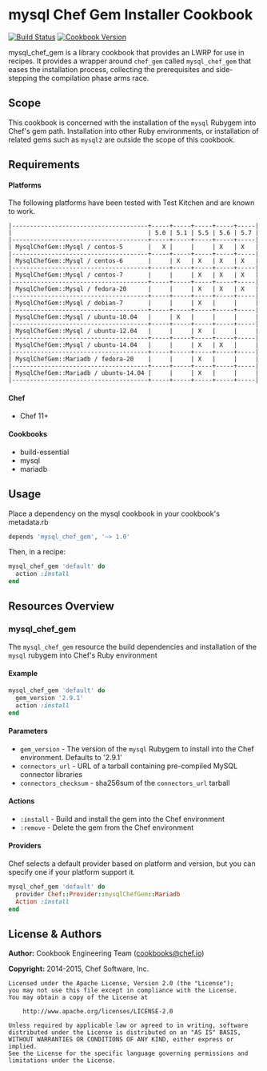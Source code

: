 mysql Chef Gem Installer Cookbook
==================================

[![Build Status](https://travis-ci.org/chef-cookbooks/mysql_chef_gem.svg?branch=master)](http://travis-ci.org/chef-cookbooks/mysql_chef_gem)
[![Cookbook Version](https://img.shields.io/cookbook/v/mysql_chef_gem.svg)](https://supermarket.chef.io/cookbooks/mysql_chef_gem)


mysql_chef_gem is a library cookbook that provides an LWRP for use
in recipes. It provides a wrapper around `chef_gem` called
`mysql_chef_gem` that eases the installation process, collecting the
prerequisites and side-stepping the compilation phase arms race.

Scope
-----
This cookbook is concerned with the installation of the `mysql`
Rubygem into Chef's gem path. Installation into other Ruby
environments, or installation of related gems such as `mysql2` are
outside the scope of this cookbook.

Requirements
------------
#### Platforms
The following platforms have been tested with Test Kitchen and are
known to work.

```
|--------------------------------------+-----+-----+-----+-----+-----|
|                                      | 5.0 | 5.1 | 5.5 | 5.6 | 5.7 |
|--------------------------------------+-----+-----+-----+-----+-----|
| MysqlChefGem::Mysql / centos-5       |   X |     |     | X   | X   |
|--------------------------------------+-----+-----+-----+-----+-----|
| MysqlChefGem::Mysql / centos-6       |     | X   | X   | X   | X   |
|--------------------------------------+-----+-----+-----+-----+-----|
| MysqlChefGem::Mysql / centos-7       |     |     | X   | X   | X   |
|--------------------------------------+-----+-----+-----+-----+-----|
| MysqlChefGem::Mysql / fedora-20      |     |     | X   | X   | X   |
|--------------------------------------+-----+-----+-----+-----+-----|
| MysqlChefGem::Mysql / debian-7       |     |     | X   |     |     |
|--------------------------------------+-----+-----+-----+-----+-----|
| MysqlChefGem::Mysql / ubuntu-10.04   |     | X   |     |     |     |
|--------------------------------------+-----+-----+-----+-----+-----|
| MysqlChefGem::Mysql / ubuntu-12.04   |     |     | X   |     |     |
|--------------------------------------+-----+-----+-----+-----+-----|
| MysqlChefGem::Mysql / ubuntu-14.04   |     |     | X   | X   |     |
|--------------------------------------+-----+-----+-----+-----+-----|
| MysqlChefGem::Mariadb / fedora-20    |     |     | X   |     |     |
|--------------------------------------+-----+-----+-----+-----+-----|
| MysqlChefGem::Mariadb / ubuntu-14.04 |     |     | X   |     |     |
|--------------------------------------+-----+-----+-----+-----+-----|
```

#### Chef
- Chef 11+

#### Cookbooks
* build-essential
* mysql
* mariadb


Usage
-----
Place a dependency on the mysql cookbook in your cookbook's metadata.rb
```ruby
depends 'mysql_chef_gem', '~> 1.0'
```

Then, in a recipe:

```ruby
mysql_chef_gem 'default' do
  action :install
end
```

Resources Overview
------------------
### mysql_chef_gem

The `mysql_chef_gem` resource the build dependencies and installation
of the `mysql` rubygem into Chef's Ruby environment

#### Example
```ruby
mysql_chef_gem 'default' do
  gem_version '2.9.1'
  action :install
end
```
#### Parameters
- `gem_version` - The version of the `mysql` Rubygem to install into
  the Chef environment. Defaults to '2.9.1'
- `connectors_url` - URL of a tarball containing pre-compiled MySQL
  connector libraries
- `connectors_checksum` - sha256sum of the `connectors_url` tarball

#### Actions
- `:install` - Build and install the gem into the Chef environment
- `:remove` - Delete the gem from the Chef environment

#### Providers
Chef selects a default provider based on platform and version,
but you can specify one if your platform support it.

```ruby
mysql_chef_gem 'default' do
  provider Chef::Provider::mysqlChefGem::Mariadb
  Action :install
end
```

License & Authors
-----------------

**Author:** Cookbook Engineering Team (<cookbooks@chef.io>)

**Copyright:** 2014-2015, Chef Software, Inc.

```
Licensed under the Apache License, Version 2.0 (the "License");
you may not use this file except in compliance with the License.
You may obtain a copy of the License at

    http://www.apache.org/licenses/LICENSE-2.0

Unless required by applicable law or agreed to in writing, software
distributed under the License is distributed on an "AS IS" BASIS,
WITHOUT WARRANTIES OR CONDITIONS OF ANY KIND, either express or implied.
See the License for the specific language governing permissions and
limitations under the License.
```
